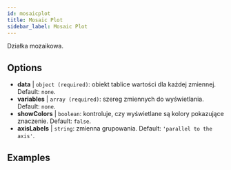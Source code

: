 ```yaml
---
id: mosaicplot
title: Mosaic Plot
sidebar_label: Mosaic Plot
---
```


Działka mozaikowa.

## Options

* __data__ | `object (required)`: obiekt tablice wartości dla każdej zmiennej. Default: `none`.
* __variables__ | `array (required)`: szereg zmiennych do wyświetlania. Default: `none`.
* __showColors__ | `boolean`: kontroluje, czy wyświetlane są kolory pokazujące znaczenie. Default: `false`.
* __axisLabels__ | `string`: zmienna grupowania. Default: `'parallel to the axis'`.


## Examples
